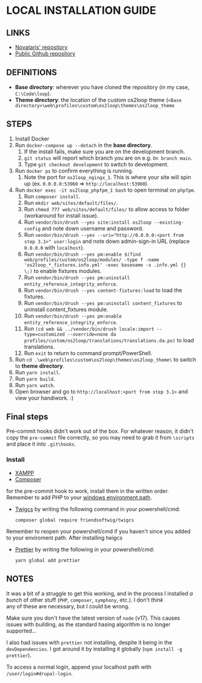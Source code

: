 # LOCAL INSTALLATION GUIDE

## LINKS

- [Novataris' repository](https://bitbucket.org/novataris/loop/src/main/)
- [Public Github repository](https://github.com/os2loop/os2loop)

## DEFINITIONS

- **Base directory**: wherever you have cloned the repository (in my case, `C:\Code\loop`).
- **Theme directory**: the location of the custom os2loop theme (`<Base directory>\web\profiles\custom\os2loop\themes\os2loop_theme`

## STEPS

1. Install Docker
2. Run `docker-compose up --detach` in the **base directory**.
    1. If the install fails, make sure you are on the development branch.
    2. `git status` will report which branch you are on e.g. `On branch main`.
    3. Type `git checkout development` to switch to development.
3. Run `docker ps` to confirm everything is running.
    1. Note the port for `os2loop_ngingx_1`. This is where your site will spin up (ex. `0.0.0.0:53960` => `http://localhost:53960`).
4. Run `docker exec -it os2loop_phpfpm_1 bash` to open terminal on `phpfpm`.
    1. Run `composer install`.
    2. Run `mkdir web/sites/default/files/`.
    3. Run `chmod 777 web/sites/default/files/` to allow access to folder (workaround for install issue).
    4. Run `vendor/bin/drush --yes site:install os2loop --existing-config` and note down username and password.
    5. Run `vendor/bin/drush --yes --uri="http://0.0.0.0:<port from step 3.1>" user:login` and note down admin-sign-in URL (replace `0.0.0.0` with `localhost`).
    6. Run `vendor/bin/drush --yes pm:enable $(find web/profiles/custom/os2loop/modules/ -type f -name 'os2loop_*_fixtures.info.yml' -exec basename -s .info.yml {} \;)`
	to enable fixtures modules.
    7. Run `vendor/bin/drush --yes pm:uninstall entity_reference_integrity_enforce`.
    8. Run `vendor/bin/drush --yes content-fixtures:load` to load the fixtures.
    9. Run `vendor/bin/drush --yes pm:uninstall content_fixtures` to uninstall content_fixtures module.
    10. Run `vendor/bin/drush --yes pm:enable entity_reference_integrity_enforce`.
    11. Run `(cd web && ../vendor/bin/drush locale:import --type=customized --override=none da profiles/custom/os2loop/translations/translations.da.po)` to load translations.
    12. Run `exit` to return to command prompt/PowerShell.
5. Run `cd .\web\profiles\custom\os2loop\themes\os2loop_theme\` to switch to **theme directory**.
6. Run `yarn install`.
7. Run `yarn build`.
8. Run `yarn watch`.
9. Open browser and go to `http://localhost:<port from step 3.1>` and view your handiwork. :)

## Final steps

Pre-commit hooks didn't work out of the box. For whatever reason, it didn't copy the `pre-commit` file correctly, so you may need to grab it from `\scripts` and place it into `.git\hooks`.

### Install
- [XAMPP](https://www.apachefriends.org/download.html)
- [Composer](https://getcomposer.org/download/) 

for the pre-commit hook to work, install them in the written order. Remember to add PHP to your [windows environment path](https://dinocajic.medium.com/add-xampp-php-to-environment-variables-in-windows-10-af20a765b0ce).

- [Twigcs](https://github.com/friendsoftwig/twigcs) by writing the following command in your powershell/cmd:

    ```
    composer global require friendsoftwig/twigcs
    ```

Remember to reopen your powershell/cmd if you haven't since you added to your enviroment path. After installing twigcs

- [Prettier](https://prettier.io/docs/en/install.html) by writing the following in your powershell/cmd:

    ```
    yarn global add prettier
    ```

## NOTES

It was a bit of a struggle to get this working, and in the process I installed _a bunch_ of other stuff (`PHP`, `composer`, `symphony`, etc.). I don't _think_ \
any of these are necessary, but I could be wrong.

Make sure you don't have the latest version of `node` (v17). This causes issues with building, as the standard hasing algorithm is no longer supported...

I also had issues with `prettier` not installing, despite it being in the `devDependencies`. I got around it by installing it globally (`npm install -g prettier`).

To access a normal login, append your localhost path with `/user/login#drupal-login`.